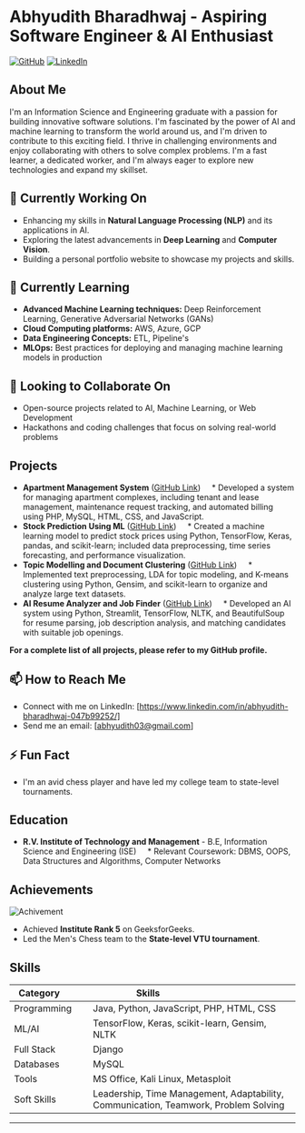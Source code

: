 # Abhyudith Bharadhwaj - Aspiring Software Engineer & AI Enthusiast

[![GitHub](https://img.shields.io/badge/GitHub-100000?style=for-the-badge&logo=github&logoColor=white)](https://github.com/Radom12) 
[![LinkedIn](https://img.shields.io/badge/LinkedIn-0077B5?style=for-the-badge&logo=linkedin&logoColor=white)](https://www.linkedin.com/in/abhyudith-bharadhwaj-047b99252/) 

## About Me

I'm an Information Science and Engineering graduate with a passion for building innovative software solutions. I'm fascinated by the power of AI and machine learning to transform the world around us, and I'm driven to contribute to this exciting field. I thrive in challenging environments and enjoy collaborating with others to solve complex problems. I'm a fast learner, a dedicated worker, and I'm always eager to explore new technologies and expand my skillset.

## 🔭 Currently Working On
- Enhancing my skills in **Natural Language Processing (NLP)** and its applications in AI.
- Exploring the latest advancements in **Deep Learning** and **Computer Vision**.
- Building a personal portfolio website to showcase my projects and skills.

## 🌱 Currently Learning
- **Advanced Machine Learning techniques:** Deep Reinforcement Learning, Generative Adversarial Networks (GANs)
- **Cloud Computing platforms:** AWS, Azure, GCP
- **Data Engineering Concepts:** ETL, Pipeline's
- **MLOps:** Best practices for deploying and managing machine learning models in production

## 👯 Looking to Collaborate On
- Open-source projects related to AI, Machine Learning, or Web Development
- Hackathons and coding challenges that focus on solving real-world problems

## Projects

* **Apartment Management System** ([GitHub Link](https://github.com/Radom12/DBMS-Apartment-Management-System-Project)) 
    * Developed a system for managing apartment complexes, including tenant and lease management, maintenance request tracking, and automated billing using PHP, MySQL, HTML, CSS, and JavaScript.
* **Stock Prediction Using ML** ([GitHub Link](https://github.com/Radom12/StockPredictior))
    * Created a machine learning model to predict stock prices using Python, TensorFlow, Keras, pandas, and scikit-learn; included data preprocessing, time series forecasting, and performance visualization.
* **Topic Modelling and Document Clustering** ([GitHub Link](https://github.com/Radom12/TextMining_Project))
    * Implemented text preprocessing, LDA for topic modeling, and K-means clustering using Python, Gensim, and scikit-learn to organize and analyze large text datasets.
* **AI Resume Analyzer and Job Finder** ([GitHub Link](https://github.com/Radom12/AI_Resume_Analyzer))
    * Developed an AI system using Python, Streamlit, TensorFlow, NLTK, and BeautifulSoup for resume parsing, job description analysis, and matching candidates with suitable job openings.

**For a complete list of all projects, please refer to my GitHub profile.**

## 📫 How to Reach Me
- Connect with me on LinkedIn: [https://www.linkedin.com/in/abhyudith-bharadhwaj-047b99252/]
- Send me an email: [abhyudith03@gmail.com]

## ⚡ Fun Fact
- I'm an avid chess player and have led my college team to state-level tournaments.

## Education

* **R.V. Institute of Technology and Management** - B.E, Information Science and Engineering (ISE)
    * Relevant Coursework: DBMS, OOPS, Data Structures and Algorithms, Computer Networks

## Achievements

![Achivement](https://github.com/user-attachments/assets/2c84f196-1317-4299-a982-3d3f0ad51e86)


* Achieved **Institute Rank 5** on GeeksforGeeks.
* Led the Men's Chess team to the **State-level VTU tournament**.

## Skills

| Category         | Skills                                     |
|------------------|-------------------------------------------|
| Programming      | Java, Python, JavaScript, PHP, HTML, CSS |
| ML/AI           | TensorFlow, Keras, scikit-learn, Gensim, NLTK |
|Full Stack | Django                                    |
| Databases        | MySQL                                     |
| Tools            | MS Office, Kali Linux, Metasploit         |
| Soft Skills      | Leadership, Time Management, Adaptability, Communication, Teamwork, Problem Solving |


---
